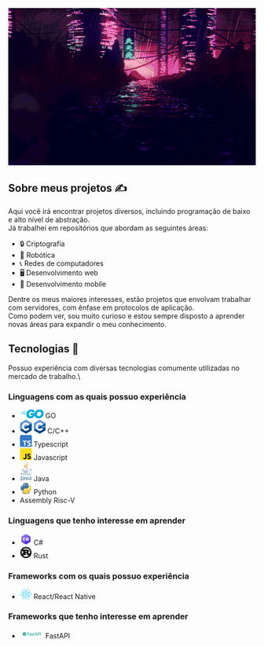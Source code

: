 <picture>
  <source media="(prefers-color-scheme: light)" srcset="./japanese-morning-city.gif">
  <source media="(prefers-color-scheme: dark)" srcset="./chinese-night-city.gif">
  <img src="./chinese-night-city.gif" alt="Banner" width="640" height="320"/>
</picture>

## Sobre meus projetos ✍

Aqui você irá encontrar projetos diversos, incluindo programação de baixo e alto nível de abstração.\
Já trabalhei em repositórios que abordam as seguintes áreas:

* 🔒 Criptografia
* 🤖 Robótica
* 📞 Redes de computadores
* 🖥 Desenvolvimento web
* 📱 Desenvolvimento mobile

Dentre os meus maiores interesses, estão projetos que envolvam trabalhar com servidores, com ênfase em protocolos de aplicação.\
Como podem ver, sou muito curioso e estou sempre disposto a aprender novas áreas para expandir o meu conhecimento.

## Tecnologias 🔬

Possuo experiência com diversas tecnologias comumente utilizadas no mercado de trabalho.\

### Linguagens com as quais possuo experiência

* <img src="logos/go-logo.png" width="48" height="18"/> GO 
* <img src="logos/c-logo.png" width="24" height="28"/> <img src="logos/cpp-logo.png" width="24" height="28"/> C/C++ 
* <img src="logos/ts-logo.png" width="24" height="24"/> Typescript 
* <img src="logos/js-logo.png" width="24" height="24"/> Javascript 
* <img src="logos/java-logo.png" width="24" height="40"/> Java 
* <img src="logos/python-logo.png" width="24" height="24"/> Python 
* Assembly Risc-V 

### Linguagens que tenho interesse em aprender

* <img src="logos/csharp-logo.png" width="24" height="24"/> C# 
* <img src="logos/rust-logo.png" width="24" height="24"/> Rust 

### Frameworks com os quais possuo experiência

* <img src="logos/react-logo.png" width="24" height="20"/> React/React Native 

### Frameworks que tenho interesse em aprender

* <img src="logos/fastapi-logo.png" width="48" height="18"/> FastAPI 
